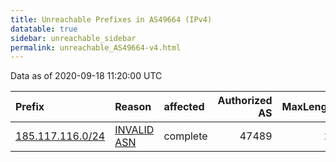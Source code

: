 ```yaml
---
title: Unreachable Prefixes in AS49664 (IPv4)
datatable: true
sidebar: unreachable_sidebar
permalink: unreachable_AS49664-v4.html
---
```


Data as of 2020-09-18 11:20:00 UTC


<div class="datatable-begin"></div>

| Prefix                                                     | Reason                                                                                                  | affected   |   Authorized AS |   MaxLength | Anchor                                         |   unreachable /24s |
|:-----------------------------------------------------------|:--------------------------------------------------------------------------------------------------------|:-----------|----------------:|------------:|:-----------------------------------------------|-------------------:|
| [185.117.116.0/24](https://stat.ripe.net/185.117.116.0/24) | [INVALID ASN](https://rpki-validator.ripe.net/announcement-preview?asn=AS49664&prefix=185.117.116.0/24) | complete   |           47489 |          24 | [RIPE](unreachable_RIPE_NCC_RPKI_Root-v4.html) |                  1 |

<div class="datatable-end"></div>